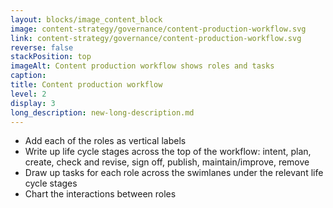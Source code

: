 ```yaml
---
layout: blocks/image_content_block
image: content-strategy/governance/content-production-workflow.svg
link: content-strategy/governance/content-production-workflow.svg
reverse: false
stackPosition: top
imageAlt: Content production workflow shows roles and tasks
caption: 
title: Content production workflow
level: 2
display: 3
long_description: new-long-description.md
---
```


- Add each of the roles as vertical labels
- Write up life cycle stages across the top of the workflow: intent, plan, create, check and revise, sign off, publish, maintain/improve, remove
- Draw up tasks for each role across the swimlanes under the relevant life cycle stages
- Chart the interactions between roles


